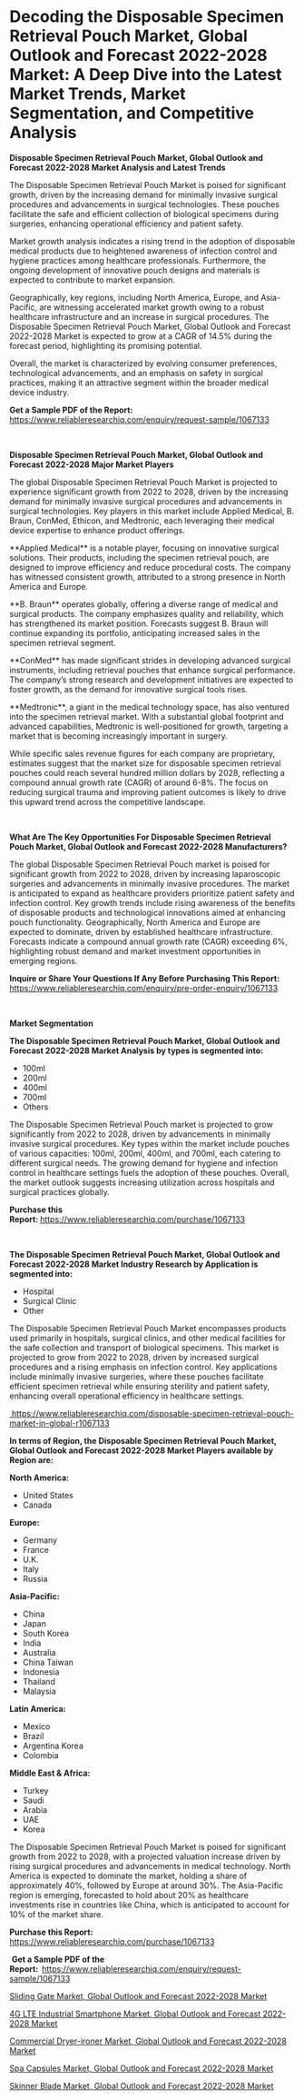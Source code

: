 <p><h1>Decoding the Disposable Specimen Retrieval Pouch Market, Global Outlook and Forecast 2022-2028 Market: A Deep Dive into the Latest Market Trends, Market Segmentation, and Competitive Analysis</h1></p><p><strong>Disposable Specimen Retrieval Pouch Market, Global Outlook and Forecast 2022-2028 Market Analysis and Latest Trends</strong></p>
<p><p>The Disposable Specimen Retrieval Pouch Market is poised for significant growth, driven by the increasing demand for minimally invasive surgical procedures and advancements in surgical technologies. These pouches facilitate the safe and efficient collection of biological specimens during surgeries, enhancing operational efficiency and patient safety. </p><p>Market growth analysis indicates a rising trend in the adoption of disposable medical products due to heightened awareness of infection control and hygiene practices among healthcare professionals. Furthermore, the ongoing development of innovative pouch designs and materials is expected to contribute to market expansion. </p><p>Geographically, key regions, including North America, Europe, and Asia-Pacific, are witnessing accelerated market growth owing to a robust healthcare infrastructure and an increase in surgical procedures. The Disposable Specimen Retrieval Pouch Market, Global Outlook and Forecast 2022-2028 Market is expected to grow at a CAGR of 14.5% during the forecast period, highlighting its promising potential. </p><p>Overall, the market is characterized by evolving consumer preferences, technological advancements, and an emphasis on safety in surgical practices, making it an attractive segment within the broader medical device industry.</p></p>
<p><strong>Get a Sample PDF of the Report:&nbsp;</strong> <a href="https://www.reliableresearchiq.com/enquiry/request-sample/1067133?utm_campaign=1140&utm_medium=2&utm_source=Github&utm_content=ia&utm_term=21032025&utm_id=disposable-specimen-retrieval-pouch-market-global-outlook-and-forecast-2022-2028">https://www.reliableresearchiq.com/enquiry/request-sample/1067133</a></p>
<p>&nbsp;</p>
<p><strong>Disposable Specimen Retrieval Pouch Market, Global Outlook and Forecast 2022-2028 Major Market Players</strong></p>
<p><p>The global Disposable Specimen Retrieval Pouch Market is projected to experience significant growth from 2022 to 2028, driven by the increasing demand for minimally invasive surgical procedures and advancements in surgical technologies. Key players in this market include Applied Medical, B. Braun, ConMed, Ethicon, and Medtronic, each leveraging their medical device expertise to enhance product offerings.</p><p>**Applied Medical** is a notable player, focusing on innovative surgical solutions. Their products, including the specimen retrieval pouch, are designed to improve efficiency and reduce procedural costs. The company has witnessed consistent growth, attributed to a strong presence in North America and Europe.</p><p>**B. Braun** operates globally, offering a diverse range of medical and surgical products. The company emphasizes quality and reliability, which has strengthened its market position. Forecasts suggest B. Braun will continue expanding its portfolio, anticipating increased sales in the specimen retrieval segment.</p><p>**ConMed** has made significant strides in developing advanced surgical instruments, including retrieval pouches that enhance surgical performance. The company’s strong research and development initiatives are expected to foster growth, as the demand for innovative surgical tools rises.</p><p>**Medtronic**, a giant in the medical technology space, has also ventured into the specimen retrieval market. With a substantial global footprint and advanced capabilities, Medtronic is well-positioned for growth, targeting a market that is becoming increasingly important in surgery.</p><p>While specific sales revenue figures for each company are proprietary, estimates suggest that the market size for disposable specimen retrieval pouches could reach several hundred million dollars by 2028, reflecting a compound annual growth rate (CAGR) of around 6-8%. The focus on reducing surgical trauma and improving patient outcomes is likely to drive this upward trend across the competitive landscape.</p></p>
<p>&nbsp;</p>
<p><strong>What Are The Key Opportunities For Disposable Specimen Retrieval Pouch Market, Global Outlook and Forecast 2022-2028 Manufacturers?</strong></p>
<p><p>The global Disposable Specimen Retrieval Pouch market is poised for significant growth from 2022 to 2028, driven by increasing laparoscopic surgeries and advancements in minimally invasive procedures. The market is anticipated to expand as healthcare providers prioritize patient safety and infection control. Key growth trends include rising awareness of the benefits of disposable products and technological innovations aimed at enhancing pouch functionality. Geographically, North America and Europe are expected to dominate, driven by established healthcare infrastructure. Forecasts indicate a compound annual growth rate (CAGR) exceeding 6%, highlighting robust demand and market investment opportunities in emerging regions.</p></p>
<p><strong>Inquire or Share Your Questions If Any Before Purchasing This Report:</strong> <a href="https://www.reliableresearchiq.com/enquiry/pre-order-enquiry/1067133?utm_campaign=1140&utm_medium=2&utm_source=Github&utm_content=ia&utm_term=21032025&utm_id=disposable-specimen-retrieval-pouch-market-global-outlook-and-forecast-2022-2028">https://www.reliableresearchiq.com/enquiry/pre-order-enquiry/1067133</a></p>
<p>&nbsp;</p>
<p><strong>Market Segmentation</strong></p>
<p><strong>The Disposable Specimen Retrieval Pouch Market, Global Outlook and Forecast 2022-2028 Market Analysis by types is segmented into:</strong></p>
<p><ul><li>100ml</li><li>200ml</li><li>400ml</li><li>700ml</li><li>Others</li></ul></p>
<p><p>The Disposable Specimen Retrieval Pouch market is projected to grow significantly from 2022 to 2028, driven by advancements in minimally invasive surgical procedures. Key types within the market include pouches of various capacities: 100ml, 200ml, 400ml, and 700ml, each catering to different surgical needs. The growing demand for hygiene and infection control in healthcare settings fuels the adoption of these pouches. Overall, the market outlook suggests increasing utilization across hospitals and surgical practices globally.</p></p>
<p><strong>Purchase this Report:&nbsp;</strong><a href="https://www.reliableresearchiq.com/purchase/1067133?utm_campaign=1140&utm_medium=2&utm_source=Github&utm_content=ia&utm_term=21032025&utm_id=disposable-specimen-retrieval-pouch-market-global-outlook-and-forecast-2022-2028">https://www.reliableresearchiq.com/purchase/1067133</a></p>
<p>&nbsp;</p>
<p><strong>The Disposable Specimen Retrieval Pouch Market, Global Outlook and Forecast 2022-2028 Market Industry Research by Application is segmented into:</strong></p>
<p><ul><li>Hospital</li><li>Surgical Clinic</li><li>Other</li></ul></p>
<p><p>The Disposable Specimen Retrieval Pouch Market encompasses products used primarily in hospitals, surgical clinics, and other medical facilities for the safe collection and transport of biological specimens. This market is projected to grow from 2022 to 2028, driven by increased surgical procedures and a rising emphasis on infection control. Key applications include minimally invasive surgeries, where these pouches facilitate efficient specimen retrieval while ensuring sterility and patient safety, enhancing overall operational efficiency in healthcare settings.</p></p>
<p><a href="https://www.reliableresearchiq.com/disposable-specimen-retrieval-pouch-market-in-global-r1067133?utm_campaign=1140&utm_medium=2&utm_source=Github&utm_content=ia&utm_term=21032025&utm_id=disposable-specimen-retrieval-pouch-market-global-outlook-and-forecast-2022-2028">&nbsp;https://www.reliableresearchiq.com/disposable-specimen-retrieval-pouch-market-in-global-r1067133</a></p>
<p><strong>In terms of Region, the Disposable Specimen Retrieval Pouch Market, Global Outlook and Forecast 2022-2028 Market Players available by Region are:</strong></p>
<p>
    <p> <strong> North America: </strong>
        <ul>
            <li>United States</li>
            <li>Canada</li>
        </ul>
        </p> 
    <p> <strong> Europe: </strong>
        <ul>
            <li>Germany</li>
            <li>France</li>
            <li>U.K.</li>
            <li>Italy</li>
            <li>Russia</li>
        </ul>
        </p> 
    <p> <strong> Asia-Pacific: </strong>
        <ul>
            <li>China</li>
            <li>Japan</li>
            <li>South Korea</li>
            <li>India</li>
            <li>Australia</li>
            <li>China Taiwan</li>
            <li>Indonesia</li>
            <li>Thailand</li>
            <li>Malaysia</li>
        </ul>
        </p> 
    <p> <strong> Latin America: </strong>
        <ul>
            <li>Mexico</li>
            <li>Brazil</li>
            <li>Argentina Korea</li>
            <li>Colombia</li>
        </ul>
        </p> 
    <p> <strong> Middle East & Africa: </strong>
        <ul>
            <li>Turkey</li>
            <li>Saudi</li>
            <li>Arabia</li>
            <li>UAE</li>
            <li>Korea</li>
        </ul>
    </p>
    </p>
<p><p>The Disposable Specimen Retrieval Pouch Market is poised for significant growth from 2022 to 2028, with a projected valuation increase driven by rising surgical procedures and advancements in medical technology. North America is expected to dominate the market, holding a share of approximately 40%, followed by Europe at around 30%. The Asia-Pacific region is emerging, forecasted to hold about 20% as healthcare investments rise in countries like China, which is anticipated to account for 10% of the market share.</p></p>
<p><strong>Purchase this Report: </strong><a href="https://www.reliableresearchiq.com/purchase/1067133?utm_campaign=1140&utm_medium=2&utm_source=Github&utm_content=ia&utm_term=21032025&utm_id=disposable-specimen-retrieval-pouch-market-global-outlook-and-forecast-2022-2028">https://www.reliableresearchiq.com/purchase/1067133</a></p>
<p>&nbsp;<strong>Get a Sample PDF of the Report:&nbsp;&nbsp;</strong><a href="https://www.reliableresearchiq.com/enquiry/request-sample/1067133?utm_campaign=1140&utm_medium=2&utm_source=Github&utm_content=ia&utm_term=21032025&utm_id=disposable-specimen-retrieval-pouch-market-global-outlook-and-forecast-2022-2028">https://www.reliableresearchiq.com/enquiry/request-sample/1067133</a></p>
<p><strong></strong></p>
<p><p><a href="https://github.com/jullselai/Market-Research-Report-List-1/blob/main/sliding-gate-market-global-outlook-and-forecast-2022-2028-market.md?utm_campaign=1140&utm_medium=2&utm_source=Github&utm_content=ia&utm_term=21032025&utm_id=disposable-specimen-retrieval-pouch-market-global-outlook-and-forecast-2022-2028">Sliding Gate Market, Global Outlook and Forecast 2022-2028 Market</a></p><p><a href="https://github.com/kluviabolofo/Market-Research-Report-List-1/blob/main/4g-lte-industrial-smartphone-market-global-outlook-and-forecast-2022-2028-market.md?utm_campaign=1140&utm_medium=2&utm_source=Github&utm_content=ia&utm_term=21032025&utm_id=disposable-specimen-retrieval-pouch-market-global-outlook-and-forecast-2022-2028">4G LTE Industrial Smartphone Market, Global Outlook and Forecast 2022-2028 Market</a></p><p><a href="https://github.com/alefermeivys/Market-Research-Report-List-1/blob/main/commercial-dryer-ironer-market-global-outlook-and-forecast-2022-2028-market.md?utm_campaign=1140&utm_medium=2&utm_source=Github&utm_content=ia&utm_term=21032025&utm_id=disposable-specimen-retrieval-pouch-market-global-outlook-and-forecast-2022-2028">Commercial Dryer-ironer Market, Global Outlook and Forecast 2022-2028 Market</a></p><p><a href="https://github.com/toghojbeinta/Market-Research-Report-List-1/blob/main/spa-capsules-market-global-outlook-and-forecast-2022-2028-market.md?utm_campaign=1140&utm_medium=2&utm_source=Github&utm_content=ia&utm_term=21032025&utm_id=disposable-specimen-retrieval-pouch-market-global-outlook-and-forecast-2022-2028">Spa Capsules Market, Global Outlook and Forecast 2022-2028 Market</a></p><p><a href="https://github.com/jaspartatin/Market-Research-Report-List-1/blob/main/skinner-blade-market-global-outlook-and-forecast-2022-2028-market.md?utm_campaign=1140&utm_medium=2&utm_source=Github&utm_content=ia&utm_term=21032025&utm_id=disposable-specimen-retrieval-pouch-market-global-outlook-and-forecast-2022-2028">Skinner Blade Market, Global Outlook and Forecast 2022-2028 Market</a></p></p>